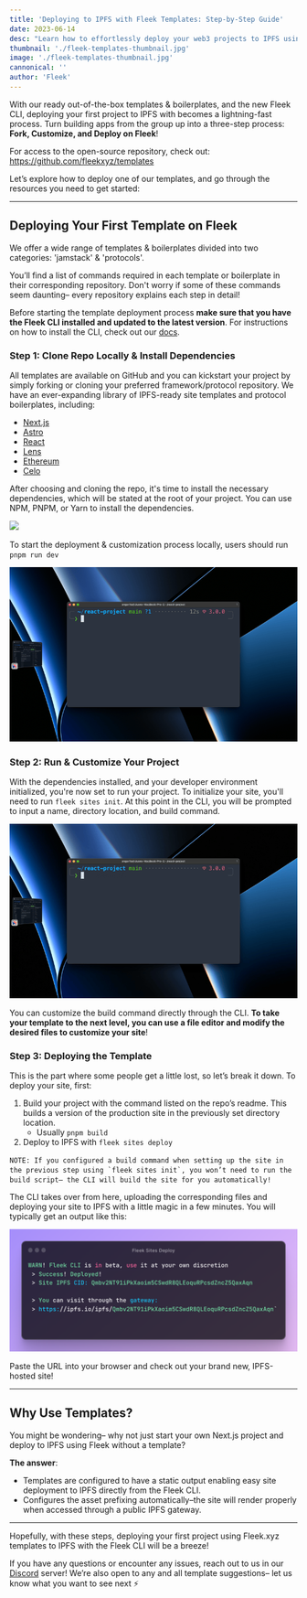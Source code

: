 ```yaml
---
title: 'Deploying to IPFS with Fleek Templates: Step-by-Step Guide'
date: 2023-06-14
desc: "Learn how to effortlessly deploy your web3 projects to IPFS using Fleek's ready-to-use templates and boilerplates. Follow our step-by-step guide."
thumbnail: './fleek-templates-thumbnail.jpg'
image: './fleek-templates-thumbnail.jpg'
cannonical: ''
author: 'Fleek'
---
```


With our ready out-of-the-box templates & boilerplates, and the new Fleek CLI, deploying your first project to IPFS with becomes a lightning-fast process. Turn building apps from the group up into a three-step process: **Fork, Customize, and Deploy on Fleek**!

For access to the open-source repository, check out: https://github.com/fleekxyz/templates

Let’s explore how to deploy one of our templates, and go through the resources you need to get started:

---

## Deploying Your First Template on Fleek

We offer a wide range of templates & boilerplates divided into two categories: 'jamstack' & 'protocols'.

You’ll find a list of commands required in each template or boilerplate in their corresponding repository. Don't worry if some of these commands seem daunting– every repository explains each step in detail!

Before starting the template deployment process **make sure that you have the Fleek CLI installed and updated to the latest version**. For instructions on how to install the CLI, check out our [docs](https://docs.fleek.xyz/docs/CLI/).

### Step 1: Clone Repo Locally & Install Dependencies

All templates are available on GitHub and you can kickstart your project by simply forking or cloning your preferred framework/protocol repository. We have an ever-expanding library of IPFS-ready site templates and protocol boilerplates, including:

- [Next.js](https://github.com/fleekxyz/nextjs-template)
- [Astro](https://github.com/fleekxyz/astro-template)
- [React](https://github.com/fleekxyz/react-template)
- [Lens](https://github.com/fleekxyz/lens-template)
- [Ethereum](https://github.com/fleekxyz/ethereum-boilerplate)
- [Celo](https://github.com/fleekxyz/celo-starter-kit)

After choosing and cloning the repo, it's time to install the necessary dependencies, which will be stated at the root of your project. You can use NPM, PNPM, or Yarn to install the dependencies.

![](./STEP1.gif)

To start the deployment & customization process locally, users should run `pnpm run dev`

![](./STEP3.gif)

### Step 2: Run & Customize Your Project

With the dependencies installed, and your developer environment initialized, you're now set to run your project. To initialize your site, you'll need to run `fleek sites init`. At this point in the CLI, you will be prompted to input a name, directory location, and build command.

![](./STEP2.gif)

You can customize the build command directly through the CLI. **To take your template to the next level, you can use a file editor and modify the desired files to customize your site**!

### Step 3: Deploying the Template

This is the part where some people get a little lost, so let’s break it down. To deploy your site, first:

1. Build your project with the command listed on the repo’s readme. This builds a version of the production site in the previously set directory location.
   - Usually `pnpm build`
2. Deploy to IPFS with `fleek sites deploy`

``NOTE: If you configured a build command when setting up the site in the previous step using `fleek sites init`, you won’t need to run the build script– the CLI will build the site for you automatically!``

The CLI takes over from here, uploading the corresponding files and deploying your site to IPFS with a little magic in a few minutes. You will typically get an output like this:

![](./templates-deploy.png)

Paste the URL into your browser and check out your brand new, IPFS-hosted site!

---

## Why Use Templates?

You might be wondering– why not just start your own Next.js project and deploy to IPFS using Fleek without a template?

**The answer**:

- Templates are configured to have a static output enabling easy site deployment to IPFS directly from the Fleek CLI.
- Configures the asset prefixing automatically–the site will render properly when accessed through a public IPFS gateway.

---

Hopefully, with these steps, deploying your first project using Fleek.xyz templates to IPFS with the Fleek CLI will be a breeze!

If you have any questions or encounter any issues, reach out to us in our [Discord](https://discord.gg/fleek) server! We’re also open to any and all template suggestions– let us know what you want to see next ⚡

